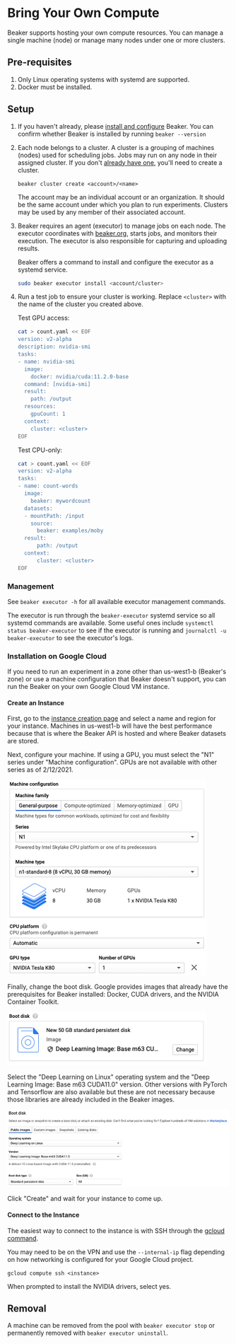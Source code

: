 # Bring Your Own Compute

Beaker supports hosting your own compute resources. You can manage a single machine (node) or
manage many nodes under one or more clusters.

## Pre-requisites

1. Only Linux operating systems with systemd are supported.
1. Docker must be installed.

## Setup

1. If you haven't already, please [install and configure](install.md) Beaker.
   You can confirm whether Beaker is installed by running `beaker --version`

1. Each node belongs to a cluster. A cluster is a grouping of machines (nodes) used for scheduling
   jobs. Jobs may run on any node in their assigned cluster. If you don't
   [already have one](https://beaker.org/clusters), you'll need to create a cluster.

   ```
   beaker cluster create <account>/<name>
   ```

   The account may be an individual account or an organization. It should be the same account under
   which you plan to run experiments. Clusters may be used by any member of their associated account.

1. Beaker requires an agent (executor) to manage jobs on each node. The executor coordinates with
   [beaker.org](https://beaker.org/clusters), starts jobs, and monitors their execution. The
   executor is also responsible for capturing and uploading results.

   Beaker offers a command to install and configure the executor as a systemd service.

   ```bash
   sudo beaker executor install <account/cluster>
   ```

1. Run a test job to ensure your cluster is working. Replace ```<cluster>``` with the name of the
   cluster you created above.

   Test GPU access:
   ```bash
   cat > count.yaml << EOF
   version: v2-alpha
   description: nvidia-smi
   tasks:
   - name: nvidia-smi
     image:
       docker: nvidia/cuda:11.2.0-base
     command: [nvidia-smi]
     result:
       path: /output
     resources:
       gpuCount: 1
     context:
       cluster: <cluster>
   EOF
   ```

   Test CPU-only:
   ```bash
   cat > count.yaml << EOF
   version: v2-alpha
   tasks:
   - name: count-words
     image:
       beaker: mywordcount
     datasets:
     - mountPath: /input
       source:
         beaker: examples/moby
     result:
         path: /output
     context:
         cluster: <cluster>
   EOF
   ```

### Management

See `beaker executor -h` for all available executor management commands.

The executor is run through the `beaker-executor` systemd service
so all systemd commands are available.
Some useful ones include `systemctl status beaker-executor` to see if the executor is running
and `journalctl -u beaker-executor` to see the executor's logs.

### Installation on Google Cloud

If you need to run an experiment in a zone other than us-west1-b (Beaker's zone)
or use a machine configuration that Beaker doesn't support,
you can run the Beaker on your own Google Cloud VM instance.

#### Create an Instance

First, go to the [instance creation page](https://console.cloud.google.com/compute/instancesAdd)
and select a name and region for your instance.
Machines in us-west1-b will have the best performance because that is where
the Beaker API is hosted and where Beaker datasets are stored.

Next, configure your machine.
If using a GPU, you must select the "N1" series under "Machine configuration".
GPUs are not available with other series as of 2/12/2021.

![Machine configuration](../../images/machine-configuration.png)

Finally, change the boot disk.
Google provides images that already have the prerequisites for Beaker installed:
Docker, CUDA drivers, and the NVIDIA Container Toolkit.

![Boot disk selector](../../images/boot-disk-selector.png)

Select the "Deep Learning on Linux" operating system
and the "Deep Learning Image: Base m63 CUDA11.0" version.
Other versions with PyTorch and Tensorflow are also available but these are not necessary
because those libraries are already included in the Beaker images.

![Boot disk selection](../../images/boot-disk.png)

Click "Create" and wait for your instance to come up.

#### Connect to the Instance

The easiest way to connect to the instance is with SSH through the
[gcloud command](https://cloud.google.com/sdk/gcloud).

You may need to be on the VPN and use the `--internal-ip` flag depending on how
networking is configured for your Google Cloud project.

```
gcloud compute ssh <instance>
```

When prompted to install the NVIDIA drivers, select yes.

## Removal

A machine can be removed from the pool with `beaker executor stop` or permanently removed with
`beaker executor uninstall`.
